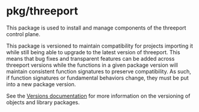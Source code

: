 # pkg/threeport

This package is used to install and manage components of the threeport control
plane.

This package is versioned to maintain compatibility for projects importing it
while still being able to upgrade to the latest version of threeport. This
means that bug fixes and transparent features can be added across threeport
versions while the functions in a given package version will maintain consistent
function signatures to preserve compatibility.  As such, if function signatures
or fundamental behaviors change, they must be put into a new package version.

See the [Versions documentation](../../docs/versions.md) for more information
on the versioning of objects and library packages.

